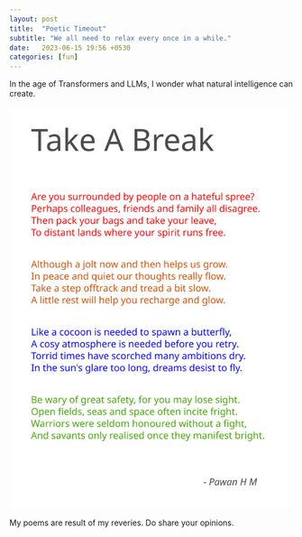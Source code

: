 ```yaml
---
layout: post
title:  "Poetic Timeout"
subtitle: "We all need to relax every once in a while."
date:   2023-06-15 19:56 +0530
categories: [fun]
---
```


In the age of Transformers and LLMs, I wonder what natural intelligence can create.

![Take A Break](/img/tab.svg)  

My poems are result of my reveries. Do share your opinions.
